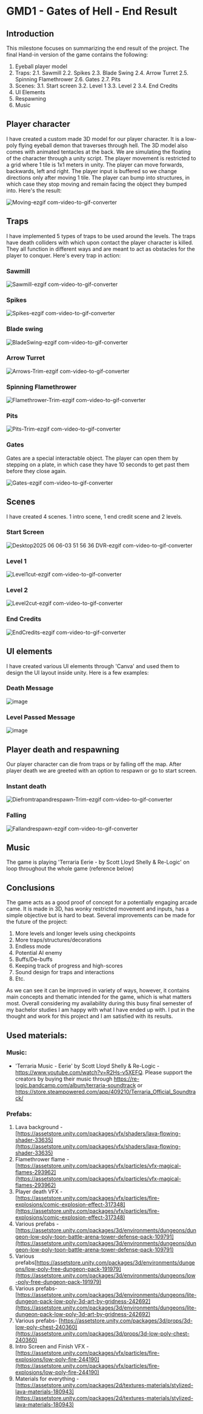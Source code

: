 # GMD1 - Gates of Hell - End Result
## Introduction
This milestone focuses on summarizing the end result of the project. The final Hand-in version of the game contains the following:
1. Eyeball player model
2. Traps:
	2.1. Sawmill
	2.2. Spikes
	2.3. Blade Swing
	2.4. Arrow Turret
	2.5. Spinning Flamethrower 
	2.6. Gates
	2.7. Pits
3. Scenes:
	3.1. Start screen
	3.2. Level 1
	3.3. Level 2
	3.4. End Credits
4. UI Elements
5. Respawning
6. Music

## Player character
I have created a custom made 3D model for our player character. It is a low-poly flying eyeball demon that traverses through hell. The 3D model also comes with animated tentacles at the back. We are simulating the floating of the character through a unity script. The player movement is restricted to a grid where 1 tile is 1x1 meters in unity. The player can move forwards, backwards, left and right. The player input is buffered so we change directions only after moving 1 tile. The player can bump into structures, in which case they stop moving and remain facing the object they bumped into. Here's the result:

![Moving-ezgif com-video-to-gif-converter](https://github.com/user-attachments/assets/976c42db-3938-450d-9442-b4accfe3f3d0)

## Traps
I have implemented 5 types of traps to be used around the levels. The traps have death colliders with which upon contact the player character is killed. They all function in different ways and are meant to act as obstacles for the player to conquer. Here's every trap in action:
### Sawmill
![Sawmill-ezgif com-video-to-gif-converter](https://github.com/user-attachments/assets/314e4325-205d-4667-a422-aef1c2281735)

### Spikes
![Spikes-ezgif com-video-to-gif-converter](https://github.com/user-attachments/assets/42b70465-584e-40d1-bef5-c7fbc1cb80df)

### Blade swing
![BladeSwing-ezgif com-video-to-gif-converter](https://github.com/user-attachments/assets/c872af03-1c59-459f-9f95-88efef374b25)

### Arrow Turret
![Arrows-Trim-ezgif com-video-to-gif-converter](https://github.com/user-attachments/assets/9687f5c1-0fdd-42fb-9b79-8e4ddc49da9c)

### Spinning Flamethrower
![Flamethrower-Trim-ezgif com-video-to-gif-converter](https://github.com/user-attachments/assets/2f3f2dc1-cea6-4630-8147-02100266df5f)

### Pits
![Pits-Trim-ezgif com-video-to-gif-converter](https://github.com/user-attachments/assets/f3de44b6-9683-4eae-bb3d-0261ba237d00)

### Gates
Gates are a special interactable object. The player can open them by stepping on a plate, in which case they have 10 seconds to get past them before they close again.

![Gates-ezgif com-video-to-gif-converter](https://github.com/user-attachments/assets/7ca09abd-ae12-41f6-95f9-d1b7aa740a54)

## Scenes
I have created 4 scenes. 1 intro scene, 1 end credit scene and 2 levels. 
### Start Screen
![Desktop2025 06 06-03 51 56 36 DVR-ezgif com-video-to-gif-converter](https://github.com/user-attachments/assets/84335953-ef87-4d0c-85e1-fda785119e7a)

### Level 1
![Level1cut-ezgif com-video-to-gif-converter](https://github.com/user-attachments/assets/4f5e29e3-19aa-43a4-a657-5495490bb6d8)

### Level 2
![Level2cut-ezgif com-video-to-gif-converter](https://github.com/user-attachments/assets/73adc0c1-7f2c-4b94-b84a-71f5492498da)

### End Credits
![EndCredits-ezgif com-video-to-gif-converter](https://github.com/user-attachments/assets/46f7fd07-94a3-42cf-8f87-69e0c9bafb17)

## UI elements
I have created various UI elements through 'Canva' and used them to design the UI layout inside unity. Here is a few examples:
### Death Message
![image](https://github.com/user-attachments/assets/4f47c042-b7b1-4265-9ef8-60e73de8d6df)

### Level Passed Message
![image](https://github.com/user-attachments/assets/5b0648c4-0e7f-4e74-85ad-2d4364660034)

## Player death and respawning
Our player character can die from traps or by falling off the map. After player death we are greeted with an option to respawn or go to start screen.
### Instant death
![Diefromtrapandrespawn-Trim-ezgif com-video-to-gif-converter](https://github.com/user-attachments/assets/cf43621e-2d31-463f-8722-1606cab02a66)

### Falling
![Fallandrespawn-ezgif com-video-to-gif-converter](https://github.com/user-attachments/assets/48909f98-7da6-4ad7-aa9c-80ee396d5efe)

## Music
The game is playing 'Terraria Eerie - by Scott Lloyd Shelly & Re-Logic' on loop throughout the whole game (reference below)

## Conclusions
The game acts as a good proof of concept for a potentially engaging arcade came. It is made in 3D, has wonky restricted movement and inputs, has a simple objective but is hard to beat. Several improvements can be made for the future of the project:
1. More levels and longer levels using checkpoints
2. More traps/structures/decorations
3. Endless mode
4. Potential AI enemy
5. Buffs/De-buffs
6. Keeping track of progress and high-scores
7. Sound design for traps and interactions
8. Etc.

As we can see it can be improved in variety of ways, however, it contains main concepts and thematic intended for the game, which is what matters most. Overall considering my availability during this busy final semester of my bachelor studies I am happy with what I have ended up with. I put in the thought and work for this project and I am satisfied with its results. 

## Used materials:
### Music:
* 'Terraria Music - Eerie' by Scott Lloyd Shelly & Re-Logic - https://www.youtube.com/watch?v=R2Hs-v5XEFQ. 
Please support the creators by buying their music through https://re-logic.bandcamp.com/album/terraria-soundtrack or https://store.steampowered.com/app/409210/Terraria_Official_Soundtrack/
### Prefabs:
1.  Lava background -  [https://assetstore.unity.com/packages/vfx/shaders/lava-flowing-shader-33635](https://assetstore.unity.com/packages/vfx/shaders/lava-flowing-shader-33635)
2.  Flamethrower flame -  [https://assetstore.unity.com/packages/vfx/particles/vfx-magical-flames-293962](https://assetstore.unity.com/packages/vfx/particles/vfx-magical-flames-293962)
3.  Player death VFX -  [https://assetstore.unity.com/packages/vfx/particles/fire-explosions/comic-explosion-effect-317348](https://assetstore.unity.com/packages/vfx/particles/fire-explosions/comic-explosion-effect-317348)
4.  Various prefabs -  [https://assetstore.unity.com/packages/3d/environments/dungeons/dungeon-low-poly-toon-battle-arena-tower-defense-pack-109791](https://assetstore.unity.com/packages/3d/environments/dungeons/dungeon-low-poly-toon-battle-arena-tower-defense-pack-109791)
5.  Various prefabs[https://assetstore.unity.com/packages/3d/environments/dungeons/low-poly-free-dungeon-pack-191979](https://assetstore.unity.com/packages/3d/environments/dungeons/low-poly-free-dungeon-pack-191979)
6.  Various prefabs-  [https://assetstore.unity.com/packages/3d/environments/dungeons/lite-dungeon-pack-low-poly-3d-art-by-gridness-242692](https://assetstore.unity.com/packages/3d/environments/dungeons/lite-dungeon-pack-low-poly-3d-art-by-gridness-242692)
7.  Various prefabs-  [https://assetstore.unity.com/packages/3d/props/3d-low-poly-chest-240360](https://assetstore.unity.com/packages/3d/props/3d-low-poly-chest-240360)
8.  Intro Screen and Finish VFX -  [https://assetstore.unity.com/packages/vfx/particles/fire-explosions/low-poly-fire-244190](https://assetstore.unity.com/packages/vfx/particles/fire-explosions/low-poly-fire-244190)
9.  Materials for everything -  [https://assetstore.unity.com/packages/2d/textures-materials/stylized-lava-materials-180943](https://assetstore.unity.com/packages/2d/textures-materials/stylized-lava-materials-180943)








